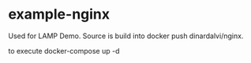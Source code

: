# example-nginx


Used for  LAMP Demo. Source is build into docker push dinardalvi/nginx.


to execute docker-compose up -d
